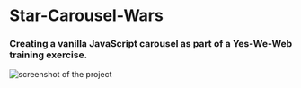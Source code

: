 # Star-Carousel-Wars

### Creating a vanilla JavaScript carousel as part of a Yes-We-Web training exercise.

![screenshot of the project](file:///home/gyumao/Sites/Prod/Star-Carousel-Wars/pictures-and-son/Capture-d’écran-2019-09-30-20-44-29.png)
